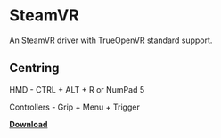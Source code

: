 # SteamVR
An SteamVR driver with TrueOpenVR standard support.

## Centring
HMD - CTRL + ALT + R or NumPad 5

Controllers - Grip + Menu + Trigger

**[Download](https://github.com/TrueOpenVR/SteamVR-TrueOpenVR/releases)**
